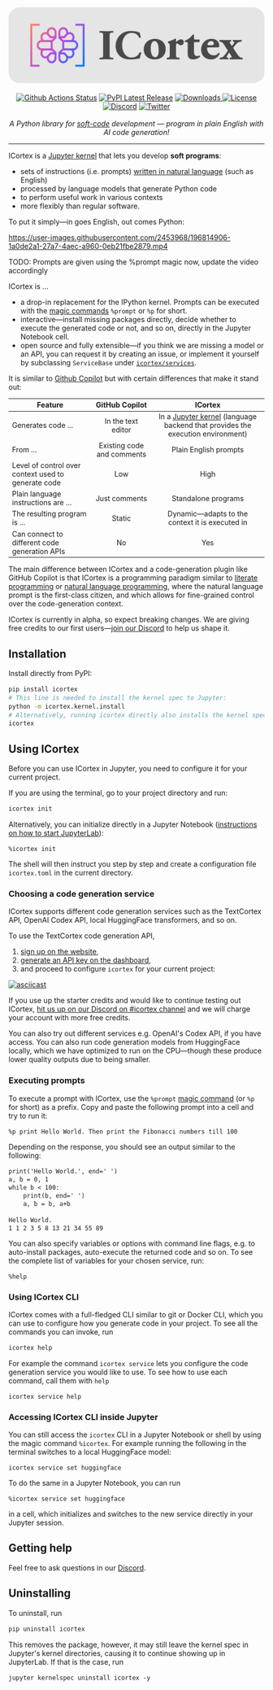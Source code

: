 <p align="center">
    <a href="https://icortex.ai/"><img src="https://raw.githubusercontent.com/textcortex/icortex/main/assets/logo/banner.svg"></a>
    <br />
    <br />
    <a href="https://github.com/textcortex/icortex/workflows/Build/badge.svg"><img src="https://github.com/textcortex/icortex/workflows/Build/badge.svg" alt="Github Actions Status"></a>
    <a href="https://pypi.org/project/icortex/"><img src="https://img.shields.io/pypi/v/icortex.svg?style=flat&logo=pypi" alt="PyPI Latest Release"></a>
    <a href="https://pepy.tech/project/icortex"><img src="https://pepy.tech/badge/icortex/month?" alt="Downloads"> </a>
    <a href="https://github.com/textcortex/icortex/blob/main/LICENSE"><img src="https://img.shields.io/github/license/textcortex/icortex.svg?color=blue" alt="License"></a>
    <a href="https://discord.textcortex.com/"><img src="https://dcbadge.vercel.app/api/server/QtfGgKneHX?style=flat" alt="Discord"></a>
    <a href="https://twitter.com/TextCortex/"><img src="https://img.shields.io/twitter/url/https/twitter.com/cloudposse.svg?style=social&label=Follow%20%40TextCortex" alt="Twitter"></a>
    <br />
    <br />
    <i>A Python library for <a href="https://en.wikipedia.org/wiki/Soft_computing">soft-code</a> development — program in plain English with AI code generation!</i>
</p>
<hr />

ICortex is a [Jupyter kernel](https://jupyter-client.readthedocs.io/en/latest/kernels.html) that lets you develop **soft programs**:

- sets of instructions (i.e. prompts) [written in natural language](https://en.wikipedia.org/wiki/Natural-language_programming) (such as English)
- processed by language models that generate Python code
- to perform useful work in various contexts
- more flexibly than regular software.

To put it simply—in goes English, out comes Python:

https://user-images.githubusercontent.com/2453968/196814906-1a0de2a1-27a7-4aec-a960-0eb21fbe2879.mp4

TODO: Prompts are given using the %prompt magic now, update the video accordingly

ICortex is ...

- a drop-in replacement for the IPython kernel. Prompts can be executed with the [magic commands](https://ipython.readthedocs.io/en/stable/interactive/magics.html) `%prompt` or `%p` for short.
- interactive—install missing packages directly, decide whether to execute the generated code or not, and so on, directly in the Jupyter Notebook cell.
- open source and fully extensible—if you think we are missing a model or an API, you can request it by creating an issue, or implement it yourself by subclassing `ServiceBase` under [`icortex/services`](icortex/services).

It is similar to [Github Copilot](https://github.com/features/copilot) but with certain differences that make it stand out:

| Feature | GitHub Copilot | ICortex |
|---|:---:|:---:|
| Generates code ... | In the text editor | In a [Jupyter kernel](https://docs.jupyter.org/en/latest/projects/kernels.html) (language backend that provides the execution environment) |
| From ... | Existing code and comments | Plain English prompts |
| Level of control over context used to generate code | Low | High |
| Plain language instructions are ... | Just comments | Standalone programs |
| The resulting program is ... | Static | Dynamic—adapts to the context it is executed in |
| Can connect to different code generation APIs | No | Yes |

The main difference between ICortex and a code-generation plugin like GitHub Copilot is that ICortex is a programming paradigm similar to [literate programming](https://en.wikipedia.org/wiki/Literate_programming) or [natural language programming](https://en.wikipedia.org/wiki/Natural-language_programming), where the natural language prompt is the first-class citizen, and which allows for fine-grained control over the code-generation context.

ICortex is currently in alpha, so expect breaking changes. We are giving free credits to our first users—[join our Discord](https://discord.textcortex.com/) to help us shape it.

## Installation

Install directly from PyPI:

```sh
pip install icortex
# This line is needed to install the kernel spec to Jupyter:
python -m icortex.kernel.install
# Alternatively, running icortex directly also installs the kernel spec:
icortex
```

## Using ICortex

Before you can use ICortex in Jupyter, you need to configure it for your current project.

If you are using the terminal, go to your project directory and run:

```bash
icortex init
```

Alternatively, you can initialize directly in a Jupyter Notebook ([instructions on how to start JupyterLab](https://jupyterlab.readthedocs.io/en/stable/getting_started/starting.html)):

```
%icortex init
```

The shell will then instruct you step by step and create a configuration file `icortex.toml` in the current directory.

### Choosing a code generation service

ICortex supports different code generation services such as the TextCortex API, OpenAI Codex API, local HuggingFace transformers, and so on.

To use the TextCortex code generation API,

1. [sign up on the website](https://app.textcortex.com/user/signup),
2. [generate an API key on the dashboard](https://app.textcortex.com/user/dashboard/settings/api-key),
3. and proceed to configure `icortex` for your current project:

[![asciicast](https://asciinema.org/a/sTU1EaGFfi3jdSV8Ih7vulsfT.svg)](https://asciinema.org/a/sTU1EaGFfi3jdSV8Ih7vulsfT)

If you use up the starter credits and would like to continue testing out ICortex, [hit us up on our Discord on #icortex channel](https://discord.textcortex.com) and we will charge your account with more free credits.

You can also try out different services e.g. OpenAI's Codex API, if you have access. You can also run code generation models from HuggingFace locally, which we have optimized to run on the CPU—though these produce lower quality outputs due to being smaller.

### Executing prompts

To execute a prompt with ICortex, use the `%prompt` [magic command](https://ipython.readthedocs.io/en/stable/interactive/magics.html) (or `%p` for short) as a prefix. Copy and paste the following prompt into a cell and try to run it:

```
%p print Hello World. Then print the Fibonacci numbers till 100
```

Depending on the response, you should see an output similar to the following:

```
print('Hello World.', end=' ')
a, b = 0, 1
while b < 100:
    print(b, end=' ')
    a, b = b, a+b

Hello World.
1 1 2 3 5 8 13 21 34 55 89
```

You can also specify variables or options with command line flags, e.g. to auto-install packages, auto-execute the returned code and so on. To see the complete list of variables for your chosen service, run:

```
%help
```

### Using ICortex CLI

ICortex comes with a full-fledged CLI similar to git or Docker CLI, which you can use to configure how you generate code in your project. To see all the commands you can invoke, run

```sh
icortex help
```

For example the command `icortex service` lets you configure the code generation service you would like to use. To see how to use each command, call them with `help`

```
icortex service help
```

### Accessing ICortex CLI inside Jupyter

You can still access the `icortex` CLI in a Jupyter Notebook or shell by using the magic command `%icortex`. For example running the following in the terminal switches to a local HuggingFace model:

```
icortex service set huggingface
```

To do the same in a Jupyter Notebook, you can run

```
%icortex service set huggingface
```

in a cell, which initializes and switches to the new service directly in your Jupyter session.

## Getting help

Feel free to ask questions in our [Discord](https://discord.textcortex.com/).

## Uninstalling

To uninstall, run

```bash
pip uninstall icortex
```

This removes the package, however, it may still leave the kernel spec in Jupyter's kernel directories, causing it to continue showing up in JupyterLab. If that is the case, run

```
jupyter kernelspec uninstall icortex -y
```
